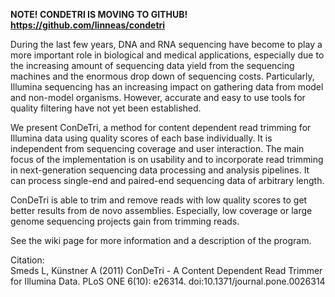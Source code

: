 **NOTE! CONDETRI IS MOVING TO GITHUB! https://github.com/linneas/condetri**


During the last few years, DNA and RNA sequencing have become to play a more important role in biological and medical applications, especially due to the increasing amount of sequencing data yield from the sequencing machines and the enormous drop down of sequencing costs. Particularly, Illumina sequencing has an increasing impact on gathering data from model and non-model organisms. However, accurate and easy to use tools for quality filtering have not yet been established.

We present ConDeTri, a method for content dependent read trimming for Illumina data using quality scores of each base individually. It is independent from sequencing coverage and user interaction. The main focus of the implementation is on usability and to incorporate read trimming in next-generation sequencing data processing and analysis pipelines. It can process single-end and paired-end sequencing data of arbitrary length.

ConDeTri is able to trim and remove reads with low quality scores to get better results from de novo assemblies. Especially, low coverage or large genome sequencing projects gain from trimming reads.

See the wiki page for more information and a description of the program.

Citation:<br>
Smeds L, Künstner A (2011) ConDeTri - A Content Dependent Read Trimmer for Illumina Data. PLoS ONE 6(10): e26314. doi:10.1371/journal.pone.0026314